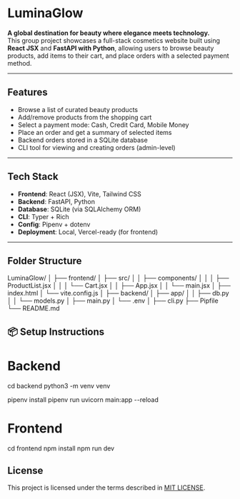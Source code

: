 # LuminaGlow 

**A global destination for beauty where elegance meets technology.**  
This group project showcases a full-stack cosmetics website built using **React JSX** and **FastAPI with Python**, allowing users to browse beauty products, add items to their cart, and place orders with a selected payment method.

---

## Features

-  Browse a list of curated beauty products  
-  Add/remove products from the shopping cart  
- Select a payment mode: Cash, Credit Card, Mobile Money  
- Place an order and get a summary of selected items  
- Backend orders stored in a SQLite database  
- CLI tool for viewing and creating orders (admin-level)

---

## Tech Stack

- **Frontend**: React (JSX), Vite, Tailwind CSS  
- **Backend**: FastAPI, Python  
- **Database**: SQLite (via SQLAlchemy ORM)  
- **CLI**: Typer + Rich  
- **Config**: Pipenv + dotenv  
- **Deployment**: Local, Vercel-ready (for frontend)

---

## Folder Structure
LuminaGlow/
│
├── frontend/
│ ├── src/
│ │ ├── components/
│ │ │ ├── ProductList.jsx
│ │ │ └── Cart.jsx
│ │ ├── App.jsx
│ │ └── main.jsx
│ ├── index.html
│ └── vite.config.js
│
├── backend/
│ ├── app/
│ │ ├── db.py
│ │ └── models.py
│ ├── main.py
│ └── .env
│
├── cli.py
├── Pipfile
└── README.md

## 📦 Setup Instructions

# Backend
cd backend
python3 -m venv venv

pipenv install
pipenv run uvicorn main:app --reload

# Frontend
cd frontend
npm install
npm run dev

## License
This project is licensed under the terms described in [MIT LICENSE](./LICENSE).